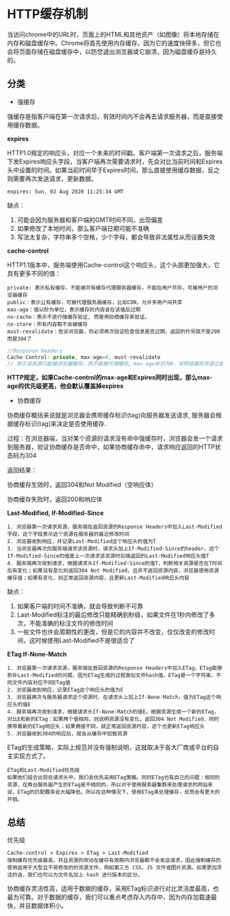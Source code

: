 # HTTP缓存机制

当访问chrome中的URL时，页面上的HTML和其他资产（如图像）将本地存储在内存和磁盘缓存中。Chrome将首先使用内存缓存，因为它的速度快得多，但它也会将页面存储在磁盘缓存中，以防您退出浏览器或它崩溃，因为磁盘缓存是持久的。

## 分类

- 强缓存

强缓存是指客户端在第一次请求后，有效时间内不会再去请求服务器，而是直接使用缓存数据。

**expires**

HTTP1.0规定的响应头，对应一个未来的时间戳。客户端第一次请求之后，服务端下发Expires响应头字段，当客户端再次需要请求时，先会对比当前时间和Expires头中设置的时间。如果当前时间早于Expires时间，那么直接使用缓存数据，反之则需要再次发送请求，更新数据。

```
expires: Sun, 02 Aug 2020 11:25:34 GMT
```

缺点：
  1. 可能会因为服务器和客户端的GMT时间不同，出现偏差
  2. 如果修改了本地时间，那么客户端日期可能不准确
  3. 写法太复杂，字符串多个空格，少个字母，都会导致非法属性从而设置失效

**cache-control**

HTTP1.1版本中，服务端使用Cache-control这个响应头，这个头部更加强大，它具有更多不同的值：
```
private: 表示私有缓存，不能被共有缓存代理服务器缓存，不能在用户共存，可被用户的浏览器缓存
public：表示公有缓存，可被代理服务器缓存，比如CDN，允许多用户间共享
max-age：值以秒为单位，表示缓存的内容会在该值后过期
no-cache：表示不进行强缓存验证, 而是用协商缓存来验证。
no-store：所有内容都不会被缓存
must-revalidate：告诉浏览器，你必须再次验证检查信息是否过期，返回的代号就不是200而是304了
```

```js
//Response Headers
Cache-Control: private, max-age=0, must-revalidate
// 表示该资源只能被浏览器缓存，而不能被代理缓存。max-age标识为0，说明该缓存资源立即过期，must-revalidate告诉浏览器，需要验证文件是否过期，接下来可能会使用协商缓存进行判断
```

**HTTP规定，如果Cache-control的max-age和Expires同时出现，那么max-age的优先级更高，他会默认覆盖掉expires**

- 协商缓存

协商缓存概括来说就是浏览器会携带缓存标识(tag)向服务器发送请求, 服务器会根据缓存标识(tag)来决定是否使用缓存.

过程：在浏览器端，当对某个资源的请求没有命中强缓存时，浏览器会发一个请求到服务器，验证协商缓存是否命中，如果协商缓存命中，请求响应返回的HTTP状态码为304

返回结果：

  协商缓存生效时，返回304和Not Modified（空响应体）

  协商缓存失败时，返回200和响应体

**Last-Modified, If-Modified-Since**

```
1. 浏览器第一次请求资源，服务端在返回资源的Response Headers中加入Last-Modified字段，这个字段表示这个资源在服务器的最近修改时间
2. 浏览器收到响应，并记录Last-Modified这个响应头的值为T
3. 当浏览器再次向服务端请求该资源时，请求头加上If-Modified-Since的header，这个If-Modified-Since的值是上一次请求该资源时后端返回的Last-Modified响应头值T
4. 服务端再次收到请求，根据请求头If-Modified-Since的值T，判断相关资源是否在T时间后有变化；如果没有变化则返回304 Not Modified，且并不返回资源内容，浏览器使用资源缓存值；如果有变化，则正常返回资源内容，且更新Last-Modified响应头内容
```

缺点：
  1. 如果客户端的时间不准确，就会导致判断不可靠
  2. Last-Modified标注的最后修改只能精确到秒级，如果文件在1秒内修改了多次，不能准确的标注文件的修改时间
  3. 一些文件也许会周期性的更改，但是它的内容并不改变，仅仅改变的修改时间，这时候使用Last-Modified不是很适合了

**ETag If-None-Match**

```
1. 浏览器第一次请求资源，服务端在放回资源的Response Headers中加入ETag，ETag能够弥补Last-Modified的问题，因为ETag生成的过程类似文件hash值，ETag是一个字符串，不同文件内容对应不同ETag值
2. 浏览器收到响应，记录ETag这个响应头的值为E
3. 浏览器再次与服务器请求这个资源时，在请求头上加上If-None-Match，值为ETag这个响应头的值E
4. 服务端再次收到请求，根据请求头If-None-Match的值E，根据资源生成一个新的ETag，对比E和新的ETag：如果两个值相同，则说明资源没有变化，返回304 Not Modified，同时携带着新的ETag响应头；如果俩值不同，就正常返回资源内容，这个也更新ETag响应头
5. 浏览器收到304的响应后，就会从缓存中加载资源
```
ETag的生成策略，实际上规范并没有强制说明，这就取决于各大厂商或平台的自主实现方式了。

```
ETag和Last-Modified优先级
如果他们组合出现在请求头中，我们会优先采用ETag策略。同时ETag也有自己的问题：相同的资源，在两台服务器产生的ETag是不相同的，所以对于使用服务器集群来处理请求的网站来说，ETag的匹配概率会大幅降低。所以在这种情况下，使用ETag来处理缓存，反而会有更大的开销。
```

## 总结

优先级
```
Cache-control > Expires > ETag > Last-Modified
强制缓存优先级最高，并且资源的改动在缓存有效期内浏览器都不会发送请求，因此强制缓存的使用适用于大型且不易修改的的资源文件，例如第三方 CSS、JS 文件或图片资源。如果更加灵活的话，我们也可以为文件名加上 hash 进行版本的区分。
```

协商缓存灵活性高，适用于数据的缓存，采用ETag标识进行对比灵活度最高，也最为可靠。对于数据的缓存，我们可以重点考虑存入内存中，因为内存加载速最快，并且数据体积小。
